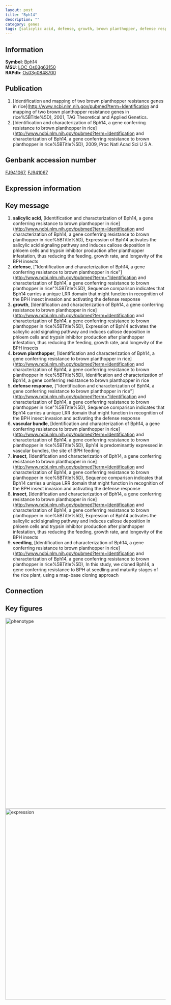```yaml
---
layout: post
title: "Bph14"
description: ""
category: genes
tags: [salicylic acid, defense, growth, brown planthopper, defense response, vascular bundle, insect, seedling, Gene]
---
```


## Information
__Symbol__: Bph14  
__MSU__: [LOC_Os03g63150](http://rice.plantbiology.msu.edu/cgi-bin/ORF_infopage.cgi?orf=LOC_Os03g63150)  
__RAPdb__: [Os03g0848700](http://rapdb.dna.affrc.go.jp/viewer/gbrowse_details/irgsp1?name=Os03g0848700)  

## Publication
1. [Identification and mapping of two brown planthopper resistance genes in rice](http://www.ncbi.nlm.nih.gov/pubmed?term=Identification and mapping of two brown planthopper resistance genes in rice%5BTitle%5D), 2001, TAG Theoretical and Applied Genetics.
2. [Identification and characterization of Bph14, a gene conferring resistance to brown planthopper in rice](http://www.ncbi.nlm.nih.gov/pubmed?term=Identification and characterization of Bph14, a gene conferring resistance to brown planthopper in rice%5BTitle%5D), 2009, Proc Natl Acad Sci U S A.

## Genbank accession number
[FJ941067](http://www.ncbi.nlm.nih.gov/nuccore/FJ941067), [FJ941067](http://www.ncbi.nlm.nih.gov/nuccore/FJ941067)  

## Expression information

## Key message
1. __salicylic acid__, [Identification and characterization of Bph14, a gene conferring resistance to brown planthopper in rice](http://www.ncbi.nlm.nih.gov/pubmed?term=Identification and characterization of Bph14, a gene conferring resistance to brown planthopper in rice%5BTitle%5D),  Expression of Bph14 activates the salicylic acid signaling pathway and induces callose deposition in phloem cells and trypsin inhibitor production after planthopper infestation, thus reducing the feeding, growth rate, and longevity of the BPH insects
2. __defense__, ["Identification and characterization of Bph14, a gene conferring resistance to brown planthopper in rice"](http://www.ncbi.nlm.nih.gov/pubmed?term="Identification and characterization of Bph14, a gene conferring resistance to brown planthopper in rice"%5BTitle%5D),  Sequence comparison indicates that Bph14 carries a unique LRR domain that might function in recognition of the BPH insect invasion and activating the defense response
3. __growth__, [Identification and characterization of Bph14, a gene conferring resistance to brown planthopper in rice](http://www.ncbi.nlm.nih.gov/pubmed?term=Identification and characterization of Bph14, a gene conferring resistance to brown planthopper in rice%5BTitle%5D),  Expression of Bph14 activates the salicylic acid signaling pathway and induces callose deposition in phloem cells and trypsin inhibitor production after planthopper infestation, thus reducing the feeding, growth rate, and longevity of the BPH insects
4. __brown planthopper__, [Identification and characterization of Bph14, a gene conferring resistance to brown planthopper in rice](http://www.ncbi.nlm.nih.gov/pubmed?term=Identification and characterization of Bph14, a gene conferring resistance to brown planthopper in rice%5BTitle%5D), Identification and characterization of Bph14, a gene conferring resistance to brown planthopper in rice
5. __defense response__, ["Identification and characterization of Bph14, a gene conferring resistance to brown planthopper in rice"](http://www.ncbi.nlm.nih.gov/pubmed?term="Identification and characterization of Bph14, a gene conferring resistance to brown planthopper in rice"%5BTitle%5D),  Sequence comparison indicates that Bph14 carries a unique LRR domain that might function in recognition of the BPH insect invasion and activating the defense response
6. __vascular bundle__, [Identification and characterization of Bph14, a gene conferring resistance to brown planthopper in rice](http://www.ncbi.nlm.nih.gov/pubmed?term=Identification and characterization of Bph14, a gene conferring resistance to brown planthopper in rice%5BTitle%5D),  Bph14 is predominantly expressed in vascular bundles, the site of BPH feeding
7. __insect__, [Identification and characterization of Bph14, a gene conferring resistance to brown planthopper in rice](http://www.ncbi.nlm.nih.gov/pubmed?term=Identification and characterization of Bph14, a gene conferring resistance to brown planthopper in rice%5BTitle%5D),  Sequence comparison indicates that Bph14 carries a unique LRR domain that might function in recognition of the BPH insect invasion and activating the defense response
8. __insect__, [Identification and characterization of Bph14, a gene conferring resistance to brown planthopper in rice](http://www.ncbi.nlm.nih.gov/pubmed?term=Identification and characterization of Bph14, a gene conferring resistance to brown planthopper in rice%5BTitle%5D),  Expression of Bph14 activates the salicylic acid signaling pathway and induces callose deposition in phloem cells and trypsin inhibitor production after planthopper infestation, thus reducing the feeding, growth rate, and longevity of the BPH insects
9. __seedling__, [Identification and characterization of Bph14, a gene conferring resistance to brown planthopper in rice](http://www.ncbi.nlm.nih.gov/pubmed?term=Identification and characterization of Bph14, a gene conferring resistance to brown planthopper in rice%5BTitle%5D),  In this study, we cloned Bph14, a gene conferring resistance to BPH at seedling and maturity stages of the rice plant, using a map-base cloning approach

## Connection

## Key figures
<img src="http://ricencode.github.io/images/Bph14.pheno.png" alt="phenotype"  style="width: 600px;"/>

<img src="http://ricencode.github.io/images/Bph14.exp.png" alt="expression"  style="width: 600px;"/>


